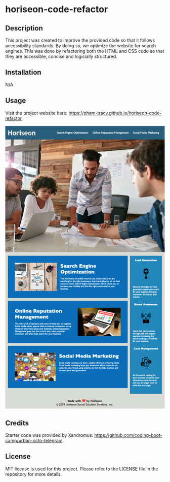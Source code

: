 # horiseon-code-refactor

## Description

This project was created to improve the provided code so that it follows accessibility standards. By doing so, we optimize the website for search engines. This was done by refactoring both the HTML and CSS code so that they are accessible, concise and logicially structured. 


## Installation

N/A


## Usage

Visit the project website here: https://pham-tracy.github.io/horiseon-code-refactor

![Horiseon webpage screenshot](assets/images/Horiseon_screenshot.png)


## Credits

Starter code was provided by Xandromus: https://github.com/coding-boot-camp/urban-octo-telegram. 


## License

MIT license is used for this project. Please refer to the LICENSE file in the repository for more details. 
